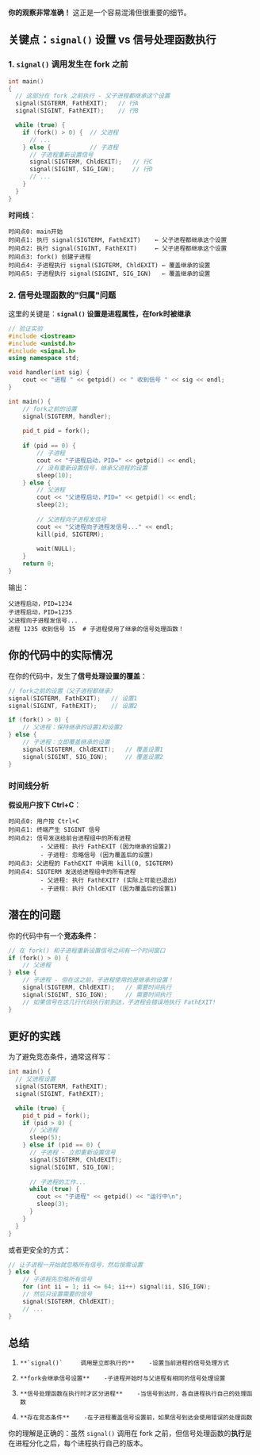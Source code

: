 **你的观察非常准确！** 这正是一个容易混淆但很重要的细节。

## 关键点：`signal()` 设置 vs 信号处理函数执行

### 1. **`signal()` 调用发生在 fork 之前**

```cpp
int main()
{
  // 这部分在 fork 之前执行 - 父子进程都继承这个设置
  signal(SIGTERM, FathEXIT);   // 行A
  signal(SIGINT, FathEXIT);    // 行B

  while (true) {
    if (fork() > 0) {  // 父进程
      // ...
    } else {           // 子进程
      // 子进程重新设置信号
      signal(SIGTERM, ChldEXIT);   // 行C
      signal(SIGINT, SIG_IGN);     // 行D
      // ...
    }
  }
}
```

**时间线**：

```text
时间点0: main开始
时间点1: 执行 signal(SIGTERM, FathEXIT)    ← 父子进程都继承这个设置
时间点2: 执行 signal(SIGINT, FathEXIT)     ← 父子进程都继承这个设置  
时间点3: fork() 创建子进程
时间点4: 子进程执行 signal(SIGTERM, ChldEXIT) ← 覆盖继承的设置
时间点5: 子进程执行 signal(SIGINT, SIG_IGN)   ← 覆盖继承的设置
```

### 2. **信号处理函数的"归属"问题**

这里的关键是：**`signal()` 设置是进程属性，在fork时被继承**

```cpp
// 验证实验
#include <iostream>
#include <unistd.h>
#include <signal.h>
using namespace std;

void handler(int sig) {
    cout << "进程 " << getpid() << " 收到信号 " << sig << endl;
}

int main() {
    // fork之前的设置
    signal(SIGTERM, handler);
    
    pid_t pid = fork();
    
    if (pid == 0) {
        // 子进程
        cout << "子进程启动，PID=" << getpid() << endl;
        // 没有重新设置信号，继承父进程的设置
        sleep(10);
    } else {
        // 父进程
        cout << "父进程启动，PID=" << getpid() << endl;
        sleep(2);
        
        // 父进程向子进程发信号
        cout << "父进程向子进程发信号..." << endl;
        kill(pid, SIGTERM);
        
        wait(NULL);
    }
    return 0;
}
```

输出：

```text
父进程启动，PID=1234
子进程启动，PID=1235
父进程向子进程发信号...
进程 1235 收到信号 15  # 子进程使用了继承的信号处理函数！
```

## 你的代码中的实际情况

在你的代码中，发生了**信号处理设置的覆盖**：

```cpp
// fork之前的设置（父子进程都继承）
signal(SIGTERM, FathEXIT);   // 设置1
signal(SIGINT, FathEXIT);    // 设置2

if (fork() > 0) {
    // 父进程：保持继承的设置1和设置2
} else {
    // 子进程：立即覆盖继承的设置
    signal(SIGTERM, ChldEXIT);   // 覆盖设置1
    signal(SIGINT, SIG_IGN);     // 覆盖设置2
}
```

### 时间线分析

**假设用户按下 Ctrl+C**：

```text
时间点0: 用户按 Ctrl+C
时间点1: 终端产生 SIGINT 信号
时间点2: 信号发送给前台进程组中的所有进程
         - 父进程: 执行 FathEXIT (因为继承的设置2)
         - 子进程: 忽略信号 (因为覆盖后的设置)
时间点3: 父进程的 FathEXIT 中调用 kill(0, SIGTERM)
时间点4: SIGTERM 发送给进程组中的所有进程
         - 父进程: 执行 FathEXIT? (实际上可能已退出)
         - 子进程: 执行 ChldEXIT (因为覆盖后的设置1)
```

## 潜在的问题

你的代码中有一个**竞态条件**：

```cpp
// 在 fork() 和子进程重新设置信号之间有一个时间窗口
if (fork() > 0) {
    // 父进程
} else {
    // 子进程 - 但在这之前，子进程使用的是继承的设置！
    signal(SIGTERM, ChldEXIT);   // 需要时间执行
    signal(SIGINT, SIG_IGN);     // 需要时间执行
    // 如果信号在这几行代码执行前到达，子进程会错误地执行 FathEXIT!
}
```

## 更好的实践

为了避免竞态条件，通常这样写：

```cpp
int main() {
  // 父进程设置
  signal(SIGTERM, FathEXIT);
  signal(SIGINT, FathEXIT);

  while (true) {
    pid_t pid = fork();
    if (pid > 0) {
      // 父进程
      sleep(5);
    } else if (pid == 0) {
      // 子进程 - 立即重新设置信号
      signal(SIGTERM, ChldEXIT);
      signal(SIGINT, SIG_IGN);
      
      // 子进程的工作...
      while (true) {
        cout << "子进程" << getpid() << "运行中\n";
        sleep(3);
      }
    }
  }
}
```

或者更安全的方式：

```cpp
// 让子进程一开始就忽略所有信号，然后按需设置
} else {
    // 子进程先忽略所有信号
    for (int ii = 1; ii <= 64; ii++) signal(ii, SIG_IGN);
    // 然后只设置需要的信号
    signal(SIGTERM, ChldEXIT);
    // ...
}
```

## 总结
1.     **`signal()`     调用是立即执行的**    -设置当前进程的信号处理方式
    
2.     **fork会继承信号设置**    -子进程开始时与父进程有相同的信号处理设置
    
3.     **信号处理函数在执行时才区分进程**    -当信号到达时，各自进程执行自己的处理函数
    
4.     **存在竞态条件**    -在子进程覆盖信号设置前，如果信号到达会使用错误的处理函数

你的理解是正确的：虽然 `signal()` 调用在 fork 之前，但信号处理函数的**执行**是在进程分化之后，每个进程执行自己的版本。